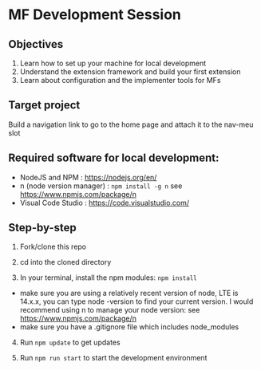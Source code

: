 # MF Development Session

## Objectives
1. Learn how to set up your machine for local development
2. Understand the extension framework and build your first extension
3. Learn about configuration and the implementer tools for MFs

## Target project
Build a navigation link to go to the home page and attach it to the nav-meu slot

## Required software for local development:
- NodeJS and NPM : https://nodejs.org/en/
- n (node version manager) : ```npm install -g n``` see https://www.npmjs.com/package/n
- Visual Code Studio : https://code.visualstudio.com/

## Step-by-step
1. Fork/clone this repo

2. cd into the cloned directory

3. In your terminal, install the npm modules: 
``` npm install ```
- make sure you are using a relatively recent version of node, LTE is 14.x.x, you can type node -version to find your current version. I would recommend using n to manage your node version: see https://www.npmjs.com/package/n
- make sure you have a .gitignore file which includes node_modules

4. Run ```npm update``` to get updates

5. Run ```npm run start``` to start the development environment
